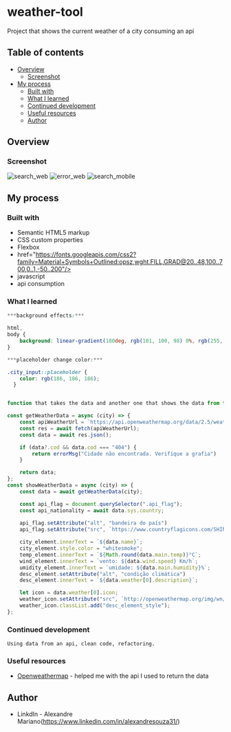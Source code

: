 
# weather-tool

Project that shows the current weather of a city consuming an api

## Table of contents

- [Overview](#overview)
  - [Screenshot](#screenshot)
- [My process](#my-process)
  - [Built with](#built-with)
  - [What I learned](#what-i-learned)
  - [Continued development](#continued-development)
  - [Useful resources](#useful-resources)
  - [Author](#author)

## Overview

### Screenshot

![search_web](https://user-images.githubusercontent.com/112407769/230801591-f10148ae-5e4e-4c78-9037-12742cedfaf3.png)
![error_web](https://user-images.githubusercontent.com/112407769/230801588-167592ab-5335-4668-9fed-14de520dc92f.png)
![search_mobile](https://user-images.githubusercontent.com/112407769/230801593-38c5139e-21a6-4f0d-82de-a278c93a03c2.png)

## My process

### Built with

- Semantic HTML5 markup
- CSS custom properties
- Flexbox
- href="https://fonts.googleapis.com/css2?family=Material+Symbols+Outlined:opsz,wght,FILL,GRAD@20..48,100..700,0..1,-50..200"/>
- javascript
- api consumption

### What I learned

```css 
***background effects:***

html,
body {
    background: linear-gradient(180deg, rgb(101, 100, 98) 0%, rgb(255, 255, 255) 100%);
}

***placeholder change color:***

.city_input::placeholder {
    color: rgb(186, 186, 186);
  }

```
```js

function that takes the data and another one that shows the data from the api:***

const getWeatherData = async (city) => {
    const apiWeatherUrl = `https://api.openweathermap.org/data/2.5/weather?q=${city}&units=metric&appid=${apiKey}&lang=pt_br`
    const res = await fetch(apiWeatherUrl);
    const data = await res.json();

    if (data?.cod && data.cod === "404") {
        return errorMsg("Cidade não encontrada. Verifique a grafia")
    }

    return data;
};
const showWeatherData = async (city) => {
    const data = await getWeatherData(city);

    const api_flag = document.querySelector(".api_flag");
    const api_nationality = await data.sys.country;
    
    api_flag.setAttribute("alt", "bandeira do país")
    api_flag.setAttribute("src", `https://www.countryflagicons.com/SHINY/64/${api_nationality}.png`)

    city_element.innerText = `${data.name}`;
    city_element.style.color = "whitesmoke";
    temp_element.innerText = `${Math.round(data.main.temp)}°C`;
    wind_element.innerText = `vento: ${data.wind.speed} Km/h`;
    umidity_element.innerText = `umidade: ${data.main.humidity}%`;
    desc_element.setAttribute("alt", "condição climática")
    desc_element.innerText = `${data.weather[0].description}`;

    let icon = data.weather[0].icon;
    weather_icon.setAttribute("src", `http://openweathermap.org/img/wn/${icon}@2x.png`);
    weather_icon.classList.add("desc_element_style");
};

```

### Continued development

```
Using data from an api, clean code, refactoring.
```
### Useful resources

- [Openweathermap](https://openweathermap.org/) - helped me with the api I used to return the data

## Author
- LinkdIn - Alexandre Mariano(https://www.linkedin.com/in/alexandresouza31/)

